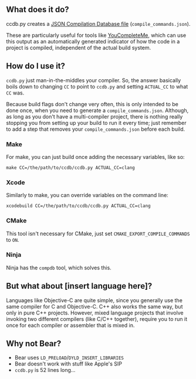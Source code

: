 ## What does it do?
ccdb.py creates a [JSON Compilation Database file](https://clang.llvm.org/docs/JSONCompilationDatabase.html) (`compile_commands.json`).

These are particularly useful for tools like [YouCompleteMe](https://github.com/Valloric/YouCompleteMe), which can use this output as an automatically generated indicator of how the code in a project is compiled, independent of the actual build system.

## How do I use it?
`ccdb.py` just man-in-the-middles your compiler. So, the answer basically boils down to changing `CC` to point to `ccdb.py` and setting `ACTUAL_CC` to what `CC` was.

Because build flags don't change very often, this is only intended to be done once, when you need to generate a `compile_commands.json`. Although, as long as you don't have a multi-compiler project, there is nothing really stopping you from setting up your build to run it every time; just remember to add a step that removes your `compile_commands.json` before each build.

### Make
For make, you can just build once adding the necessary variables, like so:

	make CC=/the/path/to/ccdb/ccdb.py ACTUAL_CC=clang

### Xcode
Similarly to make, you can override variables on the command line:

	xcodebuild CC=/the/path/to/ccdb/ccdb.py ACTUAL_CC=clang

### CMake
This tool isn't necessary for CMake, just set `CMAKE_EXPORT_COMPILE_COMMANDS` to `ON`.

### Ninja
Ninja has the `compdb` tool, which solves this.

## But what about [insert language here]?
Languages like Objective-C are quite simple, since you generally use the same compiler for C and Objective-C. C++ also works the same way, but only in pure C++ projects. However, mixed language projects that involve invoking two different compilers (like C/C++ together), require you to run it once for each compiler or assembler that is mixed in.

## Why not Bear?
- Bear uses `LD_PRELOAD`/`DYLD_INSERT_LIBRARIES`
- Bear doesn't work with stuff like Apple's SIP
- `ccdb.py` is 52 lines long…
